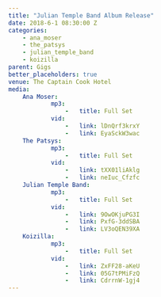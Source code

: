```yaml
---
title: "Julian Temple Band Album Release"
date: 2018-6-1 08:30:00 Z
categories:
    - ana_moser
    - the_patsys
    - julian_temple_band
    - koizilla
parent: Gigs
better_placeholders: true
venue: The Captain Cook Hotel
media:
    Ana Moser:
            mp3:
                -   title: Full Set
            vid:
                -   link: lDnQrf3krxY
                -   link: EyaSckW3wac
    The Patsys:
            mp3:
                -   title: Full Set
            vid:
                -   link: tXX01liAklg
                -   link: neIuc_Cfzfc
    Julian Temple Band:
            mp3:
                -   title: Full Set
            vid:
                -   link: 9OwOKjuPG3I
                -   link: PxfG-3ddSBA
                -   link: LV3oQEN39XA
    Koizilla:
            mp3:
                -   title: Full Set
            vid:
                -   link: ZxFF28-aKeU
                -   link: 05G7tPMiFzQ
                -   link: CdrrnW-1gj4
---
```

